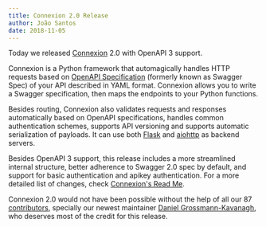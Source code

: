 ```yaml
---
title: Connexion 2.0 Release
author: João Santos
date: 2018-11-05
---
```


Today we released [Connexion](https://github.com/zalando/connexion) 2.0 with OpenAPI 3 support.

Connexion is a Python framework that automagically handles HTTP requests based on [OpenAPI Specification](https://www.openapis.org/)
(formerly known as Swagger Spec) of your API described in YAML format. Connexion allows you to write a Swagger specification, 
then maps the endpoints to your Python functions.

Besides routing, Connexion also validates requests and responses automatically based on OpenAPI specifications, handles common
authentication schemes, supports API versioning and supports automatic serialization of payloads. It can use both
[Flask](http://flask.pocoo.org/) and [aiohttp](https://github.com/aio-libs/aiohttp) as backend servers.

Besides OpenAPI 3 support, this release includes a more streamlined internal structure, better adherence to Swagger 2.0 spec by
default, and support for basic authentication and apikey authentication. For a more detailed list of changes, check
[Connexion's Read Me](https://github.com/zalando/connexion/#new-in-connexion-20).

Connexion 2.0 would not have been possible without the help of all our 87
[contributors](https://github.com/zalando/connexion/graphs/contributors), specially our newest maintainer 
[Daniel Grossmann-Kavanagh](https://me.dtkav.com/), who deserves most of the credit for this release.
